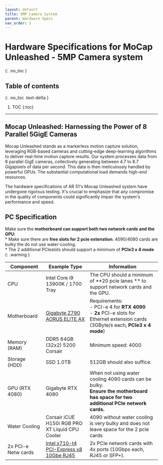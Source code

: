 ```yaml
---
layout: default
title: 5MP Camera System
parent: Hardware Specs
nav_order: 1
---
```


# Hardware Specifications for MoCap Unleashed - 5MP Camera system
{: .no_toc }

## Table of contents
{: .no_toc .text-delta }

1. TOC
{:toc}

---


## Mocap Unleashed: Harnessing the Power of 8 Parallel 5GigE Cameras
Mocap Unleashed stands as a markerless motion capture solution, leveraging RGB-based cameras and cutting-edge deep-learning algorithms to deliver real-time motion capture results. Our system processes data from 8 parallel GigE cameras, collectively generating between 4.7 to 8.7 Gigapixels of data per second. This data is then meticulously handled by powerful GPUs. The substantial computational load demands high-end resources.

The hardware specifications of AR 51's Mocap Unleashed system have undergone rigorous testing. It's crucial to emphasize that any compromise in the quality of components could significantly impair the system's performance and speed.

## PC Specification

Make sure the **motherboard can support both two network cards and the GPU**: <br> * Make sure there are **free slots for 2 pcie extenstion**.  4090/4080 cards are bulky the do not use  water-cooling. <br> * The 2 additional PCIeslots should support a minimum of   **PCIe3 x 4 mode**
{: .warning }


| Component          | Example Type                                        | Information                                                                        |
|--------------------|-----------------------------------------------------|------------------------------------------------------------------------------------|
| CPU                | Intel Core i9 13900K / 1700 Tray                    | The CPU should a minimum of  **20 pcie lanes ** to support network cards and the GPU.         |
| Motherboard        | [Gigabyte Z790 AORUS ELITE AX](https://www.gigabyte.com/Motherboard/Z790-AORUS-ELITE-AX-rev-10/sp#sp)                        | Requirements:  <br> - PCI-e 4 for **RTX 4090**  <br>                - **2x** PCI-e slots for Ethernet extension cards (3GByte/s each, **PCIe3 x 4 mode**)                                     |
| Memory (RAM)       | DDR5 64GB (32x2) 5200 Corsair                       | Minimum speed: 4000                                                                |
| Storage (HDD)      | SSD 1.0TB                                           | 512GB should also suffice.                                                         |
| GPU (RTX 4080)     | Gigabyte RTX 4080                                   | When not using water cooling 4090 cards can be bulky. <br> **Ensure the motherboard has space for two additional PCIe network cards.**           |
| Water Cooling      | Corsair iCUE H150i RGB PRO XT Liquid CPU Cooler     | 4090 without water cooling is very bulky and does not leave space for the 2 pcie cards|
| 2x PCI-e Netw cards | [Intel x710-t4 PCI-Express x8 10Gbe RJ45](https://www.alibaba.com/product-detail/Intel-x710-t4-PCI-Express-x8_62473433376.html?spm=a2756.order-detail-ta-ta-b.0.0.72712fc29ZCC0S)             | 2x PCIe network cards with 4x ports (10Gbps each, RJ45 or SFP+).                        |

